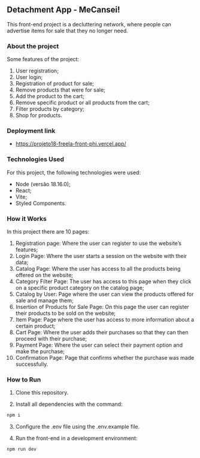 ## Detachment App - MeCansei!

This front-end project is a decluttering network, where people can advertise items for sale that they no longer need.

### About the project

Some features of the project:

1) User registration;
2) User login;
3) Registration of product for sale;
4) Remove products that were for sale;
5) Add the product to the cart;
6) Remove specific product or all products from the cart;
7) Filter products by category;
8) Shop for products.

### Deployment link

- https://projeto18-freela-front-phi.vercel.app/

### Technologies Used

For this project, the following technologies were used:

- Node (versão 18.16.0);
- React;
- Vite;
- Styled Components.

### How it Works

In this project there are 10 pages:

1) Registration page: Where the user can register to use the website’s features;
2) Login Page: Where the user starts a session on the website with their data;
3) Catalog Page: Where the user has access to all the products being offered on the website;
4) Category Filter Page: The user has access to this page when they click on a specific product category on the catalog page;
5) Catalog by User: Page where the user can view the products offered for sale and manage them;
6) Insertion of Products for Sale Page: On this page the user can register their products to be sold on the website;
7) Item Page: Page where the user has access to more information about a certain product;
8) Cart Page: Where the user adds their purchases so that they can then proceed with their purchase;
9) Payment Page: Where the user can select their payment option and make the purchase;
10) Confirmation Page: Page that confirms whether the purchase was made successfully.

### How to Run

1. Clone this repository.

2. Install all dependencies with the command:

```bash
npm i
```

3. Configure the .env file using the .env.example file.

4. Run the front-end in a development environment:

```bash
npm run dev
```
